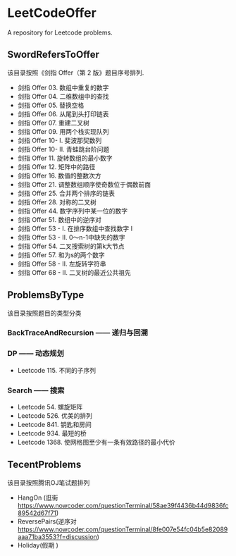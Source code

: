 # LeetCodeOffer
A repository for Leetcode  problems.

## SwordRefersToOffer
该目录按照《剑指 Offer（第 2 版》题目序号排列.
* 剑指 Offer 03. 数组中重复的数字
* 剑指 Offer 04. 二维数组中的查找
* 剑指 Offer 05. 替换空格
* 剑指 Offer 06. 从尾到头打印链表
* 剑指 Offer 07. 重建二叉树
* 剑指 Offer 09. 用两个栈实现队列
* 剑指 Offer 10- I. 斐波那契数列
* 剑指 Offer 10- II. 青蛙跳台阶问题
* 剑指 Offer 11. 旋转数组的最小数字
* 剑指 Offer 12. 矩阵中的路径
* 剑指 Offer 16. 数值的整数次方
* 剑指 Offer 21. 调整数组顺序使奇数位于偶数前面
* 剑指 Offer 25. 合并两个排序的链表
* 剑指 Offer 28. 对称的二叉树
* 剑指 Offer 44. 数字序列中某一位的数字
* 剑指 Offer 51. 数组中的逆序对
* 剑指 Offer 53 - I. 在排序数组中查找数字 I
* 剑指 Offer 53 - II. 0～n-1中缺失的数字
* 剑指 Offer 54. 二叉搜索树的第k大节点
* 剑指 Offer 57. 和为s的两个数字
* 剑指 Offer 58 - II. 左旋转字符串
* 剑指 Offer 68 - II. 二叉树的最近公共祖先

## ProblemsByType
该目录按照题目的类型分类
### BackTraceAndRecursion —— 递归与回溯
### DP —— 动态规划
* Leetcode 115. 不同的子序列
### Search —— 搜索
* Leetcode 54. 螺旋矩阵
* Leetcode 526. 优美的排列
* Leetcode 841. 钥匙和房间
* Leetcode 934. 最短的桥
* Leetcode 1368. 使网格图至少有一条有效路径的最小代价


## TecentProblems
该目录按照腾讯OJ笔试题排列
* HangOn (逛街  https://www.nowcoder.com/questionTerminal/58ae39f4436b44d9836fc89542d67f71)
* ReversePairs(逆序对 https://www.nowcoder.com/questionTerminal/8fe007e54fc04b5e82089aaa71ba3553?f=discussion)
* Holiday(假期 )